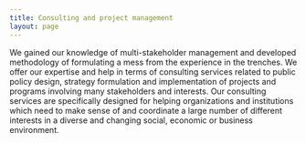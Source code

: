 ```yaml
---
title: Consulting and project management
layout: page
---
```


We gained our knowledge of multi-stakeholder management and developed methodology of formulating a mess from the experience in the trenches. We offer our expertise and help in terms of consulting services related to public policy design, strategy formulation and implementation of projects and programs involving many stakeholders and interests. Our consulting services are specifically designed for helping organizations and institutions which need to make sense of and coordinate a large number of different interests in a diverse and changing social, economic or business environment.